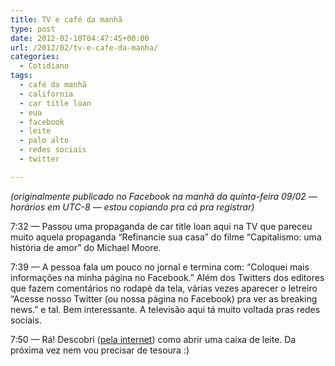 ```yaml
---
title: TV e café da manhã
type: post
date: 2012-02-10T04:47:45+00:00
url: /2012/02/tv-e-cafe-da-manha/
categories:
  - Cotidiano
tags:
  - café da manhã
  - california
  - car title loan
  - eua
  - facebook
  - leite
  - palo alto
  - redes sociais
  - twitter

---
```

_(originalmente publicado no Facebook na manhã da quinta-feira 09/02 — horários em UTC-8 — estou copiando pra cá pra registrar)_

7:32 — Passou uma propaganda de car title loan aqui na TV que pareceu muito aquela propaganda “Refinancie sua casa” do filme “Capitalismo: uma história de amor” do Michael Moore.

7:39 — A pessoa fala um pouco no jornal e termina com: “Coloquei mais informações na minha página no Facebook.” Além dos Twitters dos editores que fazem comentários no rodapé da tela, várias vezes aparecer o letreiro “Acesse nosso Twitter (ou nossa página no Facebook) pra ver as breaking news.” e tal. Bem interessante. A televisão aqui tá muito voltada pras redes sociais.

7:50 — Rá! Descobri ([pela internet][1]) como abrir uma caixa de leite. Da próxima vez nem vou precisar de tesoura :)

 [1]: http://www.instructables.com/id/How-to-Open-a-Milk-Carton/step3/Start-opening/

